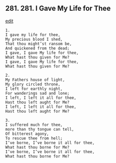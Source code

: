 
## 281.  281. I Gave My Life for Thee
[edit](https://docs.google.com/document/d/1lpue_n3MLbqNreGIVtfnRGIi00AOKQEN/edit?mode=html)






    1.
    I gave my life for thee,
    My precious blood I shed,
    That thou might’st ransom be,
    And quickened from the dead;
    I gave, I gave My life for thee,
    What hast thou given for Me?
    I gave, I gave My life for thee,
    What hast thou given for Me?

    2.
    My Fathers house of light,
    My glory circled throne,
    I left for earthly night,
    For wanderings sad and lone;
    I left, I left it all for thee,
    Hast thou left aught for Me?
    I left, I left it all for thee,
    Hast thou left aught for Me?

    3.
    I suffered much for thee,
    more than thy tongue can tell,
    Of bitterest agony,
    To rescue thee from hell;
    I’ve borne, I’ve borne it all for thee,
    What hast thou borne for Me?
    I’ve borne, I’ve borne it all for thee,
    What hast thou borne for Me?
